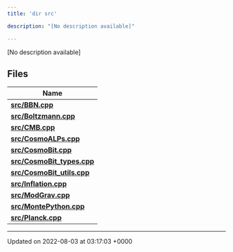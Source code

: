 ```yaml
---
title: 'dir src'

description: "[No description available]"

---
```







[No description available]

## Files

| Name           |
| -------------- |
| **[src/BBN.cpp](/documentation/code/colliderbit_development/files/bbn_8cpp/#file-bbn.cpp)**  |
| **[src/Boltzmann.cpp](/documentation/code/colliderbit_development/files/boltzmann_8cpp/#file-boltzmann.cpp)**  |
| **[src/CMB.cpp](/documentation/code/colliderbit_development/files/cmb_8cpp/#file-cmb.cpp)**  |
| **[src/CosmoALPs.cpp](/documentation/code/colliderbit_development/files/cosmoalps_8cpp/#file-cosmoalps.cpp)**  |
| **[src/CosmoBit.cpp](/documentation/code/colliderbit_development/files/cosmobit_8cpp/#file-cosmobit.cpp)**  |
| **[src/CosmoBit_types.cpp](/documentation/code/colliderbit_development/files/cosmobit__types_8cpp/#file-cosmobit-types.cpp)**  |
| **[src/CosmoBit_utils.cpp](/documentation/code/colliderbit_development/files/cosmobit__utils_8cpp/#file-cosmobit-utils.cpp)**  |
| **[src/Inflation.cpp](/documentation/code/colliderbit_development/files/inflation_8cpp/#file-inflation.cpp)**  |
| **[src/ModGrav.cpp](/documentation/code/colliderbit_development/files/modgrav_8cpp/#file-modgrav.cpp)**  |
| **[src/MontePython.cpp](/documentation/code/colliderbit_development/files/montepython_8cpp/#file-montepython.cpp)**  |
| **[src/Planck.cpp](/documentation/code/colliderbit_development/files/planck_8cpp/#file-planck.cpp)**  |






-------------------------------

Updated on 2022-08-03 at 03:17:03 +0000
